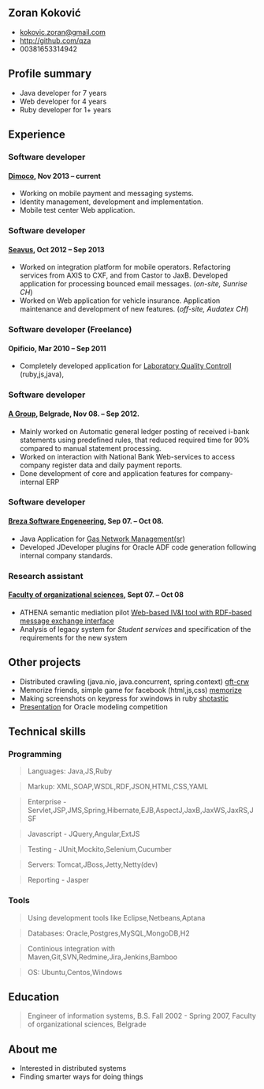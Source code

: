 ## Zoran Koković
 * <kokovic.zoran@gmail.com>
 * <http://github.com/qza>
 * 00381653314942

## Profile summary
 * Java developer for 7 years
 * Web developer for 4 years
 * Ruby developer for 1+ years
 
## Experience

### Software developer
#### [Dimoco][dim], Nov 2013 – current
 * Working on mobile payment and messaging systems. 
 * Identity management, development and implementation.
 * Mobile test center Web application.

### Software developer
#### [Seavus][sea], Oct 2012 – Sep 2013
 * Worked on integration platform for mobile operators. Refactoring services from AXIS to CXF, and from Castor to JaxB.
   Developed application for processing bounced email messages. (*on-site, Sunrise CH*)
 * Worked on Web application for vehicle insurance. Application maintenance and development of new features. (*off-site, Audatex CH*)

### Software developer (Freelance)
#### Opificio, Mar 2010 – Sep 2011
 * Completely developed application for [Laboratory Quality Controll][scr] (ruby,js,java), 

### Software developer
#### [A Group][agr], Belgrade, Nov 08. – Sep 2012.
 * Mainly worked on Automatic general ledger posting of received i-bank statements using predefined rules, that reduced
   required time for 90% compared to manual statement processing.
 * Worked on interaction with National Bank Web-services to access company register data and daily payment reports.
 * Done development of core and application features for company-internal ERP

### Software developer
#### [Breza Software Engeneering][bse], Sep 07. – Oct 08.
 * Java Application for [Gas Network Management(sr)][gas]
 * Developed JDeveloper plugins for Oracle ADF code generation following internal company standards.

### Research assistant
#### [Faculty of organizational sciences][fon], Sept 07. – Oct 08
 * ATHENA semantic mediation pilot [Web-based IV&I tool with RDF-based message exchange interface][apo]
 * Analysis of legacy system for *Student services* and specification of the requirements for the new system

## Other projects
 * Distributed crawling (java.nio, java.concurrent, spring.context) [gft-crw]
 * Memorize friends, simple game for facebook (html,js,css) [memorize]
 * Making screenshots on keypress for xwindows in ruby [shotastic]
 * [Presentation][air_pdf] for Oracle modeling competition

## Technical skills

### Programming

 > Languages: Java,JS,Ruby
 
 > Markup: XML,SOAP,WSDL,RDF,JSON,HTML,CSS,YAML
 
 > Enterprise - Servlet,JSP,JMS,Spring,Hibernate,EJB,AspectJ,JaxB,JaxWS,JaxRS,JSF
 
 > Javascript - JQuery,Angular,ExtJS

 > Testing - JUnit,Mockito,Selenium,Cucumber
 
 > Servers: Tomcat,JBoss,Jetty,Netty(dev)
 
 > Reporting - Jasper
  
### Tools

 > Using development tools like Eclipse,Netbeans,Aptana
 
 > Databases: Oracle,Postgres,MySQL,MongoDB,H2
 
 > Continious integration with Maven,Git,SVN,Redmine,Jira,Jenkins,Bamboo
 
 > OS: Ubuntu,Centos,Windows


## Education

 > Engineer of information systems, B.S. Fall 2002 - Spring 2007, Faculty of organizational sciences, Belgrade

## About me
 * Interested in distributed systems
 * Finding smarter ways for doing things

[dim]:http://www.dimoco.at/
[apo]:http://sourceforge.net/projects/apolon/
[gas]:http://www.brezasoftware.com/brosure/BrezaGAS.pdf
[bse]:http://www.brezasoftware.com/
[agr]:http://www.agroupm.com/
[fon]:http://www.labis.fon.rs/
[sea]:http://www.seavus.com/
[air_pdf]: http://qza.github.com/Resume/OracleAcademyFinal.pdf
[scr]: http://qza.github.com/Resume/album.html
[memorize]: https://github.com/qza/MemorizeFriends
[shotastic]: https://github.com/qza/shotastic
[gft-crw]: https://github.com/qza/gft-crw
[scloud]: http://soundcloud.com/qza
